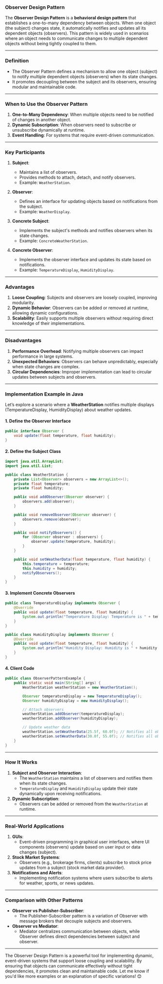 ### **Observer Design Pattern**

The **Observer Design Pattern** is a **behavioral design pattern** that establishes a one-to-many dependency between objects. When one object (the subject) changes state, it automatically notifies and updates all its dependent objects (observers). This pattern is widely used in scenarios where an object needs to communicate changes to multiple dependent objects without being tightly coupled to them.

---

### **Definition**
- The Observer Pattern defines a mechanism to allow one object (subject) to notify multiple dependent objects (observers) when its state changes.
- It promotes decoupling between the subject and its observers, ensuring modular and maintainable code.

---

### **When to Use the Observer Pattern**
1. **One-to-Many Dependency**: When multiple objects need to be notified of changes in another object.
2. **Dynamic Subscription**: When observers need to subscribe or unsubscribe dynamically at runtime.
3. **Event Handling**: For systems that require event-driven communication.

---

### **Key Participants**
1. **Subject**:
   - Maintains a list of observers.
   - Provides methods to attach, detach, and notify observers.
   - Example: `WeatherStation`.

2. **Observer**:
   - Defines an interface for updating objects based on notifications from the subject.
   - Example: `WeatherDisplay`.

3. **Concrete Subject**:
   - Implements the subject's methods and notifies observers when its state changes.
   - Example: `ConcreteWeatherStation`.

4. **Concrete Observer**:
   - Implements the observer interface and updates its state based on notifications.
   - Example: `TemperatureDisplay`, `HumidityDisplay`.

---

### **Advantages**
1. **Loose Coupling**: Subjects and observers are loosely coupled, improving modularity.
2. **Dynamic Behavior**: Observers can be added or removed at runtime, allowing dynamic configurations.
3. **Scalability**: Easily supports multiple observers without requiring direct knowledge of their implementations.

---

### **Disadvantages**
1. **Performance Overhead**: Notifying multiple observers can impact performance in large systems.
2. **Unexpected Behaviors**: Observers can behave unpredictably, especially when state changes are complex.
3. **Circular Dependencies**: Improper implementation can lead to circular updates between subjects and observers.

---

### **Implementation Example in Java**

Let’s explore a scenario where a **WeatherStation** notifies multiple displays (TemperatureDisplay, HumidityDisplay) about weather updates.

#### **1. Define the Observer Interface**
```java
public interface Observer {
    void update(float temperature, float humidity);
}
```

#### **2. Define the Subject Class**
```java
import java.util.ArrayList;
import java.util.List;

public class WeatherStation {
    private List<Observer> observers = new ArrayList<>();
    private float temperature;
    private float humidity;

    public void addObserver(Observer observer) {
        observers.add(observer);
    }

    public void removeObserver(Observer observer) {
        observers.remove(observer);
    }

    public void notifyObservers() {
        for (Observer observer : observers) {
            observer.update(temperature, humidity);
        }
    }

    public void setWeatherData(float temperature, float humidity) {
        this.temperature = temperature;
        this.humidity = humidity;
        notifyObservers();
    }
}
```

#### **3. Implement Concrete Observers**
```java
public class TemperatureDisplay implements Observer {
    @Override
    public void update(float temperature, float humidity) {
        System.out.println("Temperature Display: Temperature is " + temperature + "°C");
    }
}

public class HumidityDisplay implements Observer {
    @Override
    public void update(float temperature, float humidity) {
        System.out.println("Humidity Display: Humidity is " + humidity + "%");
    }
}
```

#### **4. Client Code**
```java
public class ObserverPatternExample {
    public static void main(String[] args) {
        WeatherStation weatherStation = new WeatherStation();

        Observer temperatureDisplay = new TemperatureDisplay();
        Observer humidityDisplay = new HumidityDisplay();

        // Attach observers
        weatherStation.addObserver(temperatureDisplay);
        weatherStation.addObserver(humidityDisplay);

        // Update weather data
        weatherStation.setWeatherData(25.5f, 60.0f); // Notifies all observers
        weatherStation.setWeatherData(30.0f, 55.0f); // Notifies all observers
    }
}
```

---

### **How It Works**
1. **Subject and Observer Interaction**:
   - The `WeatherStation` maintains a list of observers and notifies them when its state changes.
   - `TemperatureDisplay` and `HumidityDisplay` update their state dynamically upon receiving notifications.
2. **Dynamic Subscription**:
   - Observers can be added or removed from the `WeatherStation` at runtime.

---

### **Real-World Applications**
1. **GUIs**:
   - Event-driven programming in graphical user interfaces, where UI components (observers) update based on user input or data changes (subject).
2. **Stock Market Systems**:
   - Observers (e.g., brokerage firms, clients) subscribe to stock price updates from a subject (stock market data provider).
3. **Notifications and Alerts**:
   - Implementing notification systems where users subscribe to alerts for weather, sports, or news updates.

---

### **Comparison with Other Patterns**
- **Observer vs Publisher-Subscriber**:
  - The Publisher-Subscriber pattern is a variation of Observer with message brokers that decouple subjects and observers.
- **Observer vs Mediator**:
  - Mediator centralizes communication between objects, while Observer defines direct dependencies between subject and observer.

---

The Observer Design Pattern is a powerful tool for implementing dynamic, event-driven systems that support loose coupling and scalability. By ensuring that objects can communicate effectively without tight dependencies, it promotes clean and maintainable code. Let me know if you'd like more examples or an explanation of specific variations! 😊
